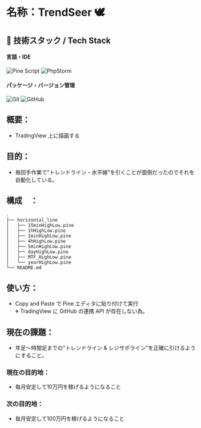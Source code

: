 # 名称：TrendSeer 🕊

## 🧰 技術スタック / Tech Stack
#### 言語・IDE
![Pine Script](https://img.shields.io/badge/TradingView-Pine%20Script%20v5-blue?logo=tradingview&style=for-the-badge)
![PhpStorm](https://img.shields.io/badge/PhpStorm-143?style=flat&logo=phpstorm&logoColor=white)
#### パッケージ・バージョン管理
![Git](https://img.shields.io/badge/Git-F05032?style=flat&logo=git&logoColor=white)
![GitHub](https://img.shields.io/badge/GitHub-181717?style=flat&logo=github&logoColor=white)

## 概要：
- TradingView 上に描画する

## 目的：
- 毎回手作業で"トレンドライン・水平線"を引くことが面倒だったのでそれを自動化している。

## 構成　：
```
.
├── horizontal_line
│   ├── 15minHighLow.pine
│   ├── 1hHighLow.pine
│   ├── 1minHighLow.pine
│   ├── 4hHighLow.pine
│   ├── 5minHighLow.pine
│   ├── dayHighLow.pine
│   ├── MTF_HighLow.pine
│   └── yearHighLow.pine
└── README.md
```

## 使い方：
- Copy and Paste で Pine エディタに貼り付けて実行<br>
※ TradingView に GitHub の連携 API が存在しない為。

## 現在の課題：
- 年足〜時間足までの"トレンドライン & レジサポライン"を正確に引けるようにすること。

### 現在の目的地：
- 毎月安定して10万円を稼げるようになること

### 次の目的地：
- 毎月安定して100万円を稼げるようになること
